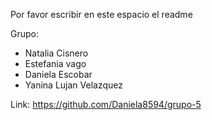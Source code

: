 Por favor escribir en este espacio el readme

Grupo:

- Natalia Cisnero
- Estefania vago
- Daniela Escobar
- Yanina Lujan Velazquez 

Link: https://github.com/Daniela8594/grupo-5